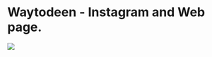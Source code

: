 # Waytodeen - Instagram and Web page.

<img src="https://www.jbfolio.tech/images/works/waymockup.png" >
